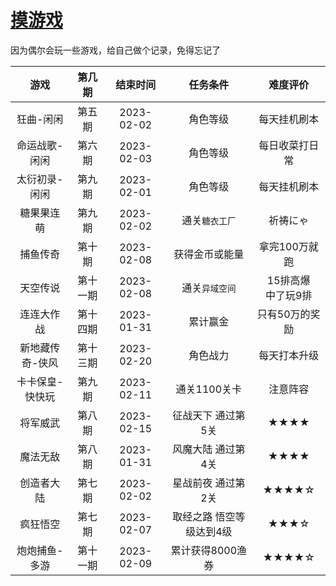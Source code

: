 # [摸游戏](https://github.com/noteMay/blog/issues/10)

因为偶尔会玩一些游戏，给自己做个记录，免得忘记了

|游戏|第几期|结束时间|任务条件|难度评价|
|:---:|:---:|:---:|:---:|:---:|
|狂曲-闲闲|第五期|2023-02-02|角色等级|每天挂机刷本|
|命运战歌-闲闲|第六期|2023-02-03|角色等级|每日收菜打日常|
|太衍初录-闲闲|第九期|2023-02-01|角色等级|每天挂机刷本|
|糖果果连萌|第九期|2023-02-02|通关`糖衣工厂`|祈祷にゃ|
|捕鱼传奇|第十期|2023-02-08|获得金币或能量|拿完100万就跑|
|天空传说|第十一期|2023-02-08|通关`异域空间`|15排高爆<br/>中了玩9排|
|连连大作战|第十四期|2023-01-31|累计赢金|只有50万的奖励|
|新地藏传奇-侠风|第十三期|2023-02-20|角色战力|每天打本升级|
|卡卡保皇-快快玩|第九期|2023-02-11|通关1100关卡|注意阵容|
|将军威武|第八期|2023-02-15|征战天下 通过第5关|★★★★|
|魔法无敌|第八期|2023-01-31|风魔大陆 通过第4关|★★★★|
|创造者大陆|第七期|2023-02-02|星战前夜 通过第2关|★★★★☆|
|疯狂悟空|第七期|2023-02-07|取经之路 悟空等级达到4级|★★★☆|
|炮炮捕鱼-多游|第十一期|2023-02-09|累计获得8000渔券|★★★★☆|